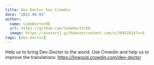 ```yaml
---
title: Dev-Doctor has Crowdin
date: "2021-04-03"
author:
  name: CodeDoctorDE
  url: https://github.com/CodeDoctorDE
  image: https://avatars1.githubusercontent.com/u/20452814?v=4
tags: [dev-doctor]
---
```


Help us to bring Dev-Doctor to the world.
Use Crowdin and help us to improve the translations: <https://linwood.crowdin.com/dev-doctor>
